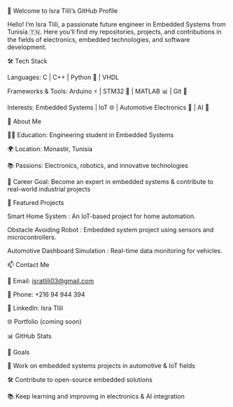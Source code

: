 👋 Welcome to Isra Tlili’s GitHub Profile

Hello! I’m Isra Tlili, a passionate future engineer in Embedded Systems from Tunisia 🇹🇳.
Here you’ll find my repositories, projects, and contributions in the fields of electronics, embedded technologies, and software development.

🛠️ Tech Stack

Languages: C | C++ | Python 🐍 | VHDL

Frameworks & Tools: Arduino ⚡ | STM32 🔧 | MATLAB 📊 | Git 🦸

Interests: Embedded Systems | IoT 🌐 | Automotive Electronics 🚗 | AI 🤖

🚀 About Me

👩‍🎓 Education: Engineering student in Embedded Systems

🌍 Location: Monastir, Tunisia

📚 Passions: Electronics, robotics, and innovative technologies

🎯 Career Goal: Become an expert in embedded systems & contribute to real-world industrial projects

📂 Featured Projects

Smart Home System
: An IoT-based project for home automation.

Obstacle Avoiding Robot
: Embedded system project using sensors and microcontrollers.

Automotive Dashboard Simulation
: Real-time data monitoring for vehicles.

📫 Contact Me

📧 Email: isratlili03@gmail.com

📱 Phone: +216 94 944 394

💼 LinkedIn: Isra Tlili

🌐 Portfolio (coming soon)

📊 GitHub Stats

🎯 Goals

🌟 Work on embedded systems projects in automotive & IoT fields

🛠️ Contribute to open-source embedded solutions

📚 Keep learning and improving in electronics & AI integration
